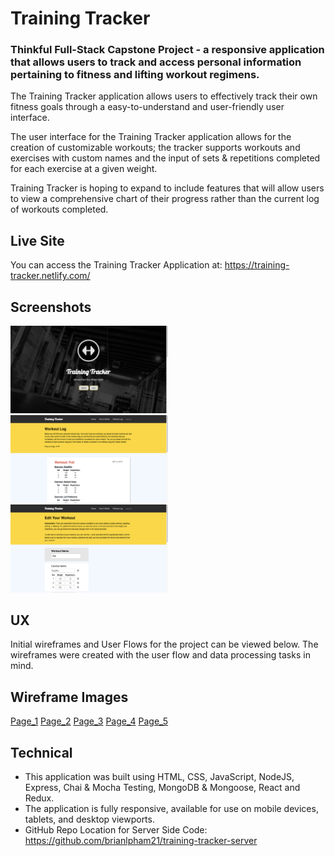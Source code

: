 # Training Tracker
### Thinkful Full-Stack Capstone Project - a responsive application that allows users to track and access personal information pertaining to fitness and lifting workout regimens.

The Training Tracker application allows users to effectively track their own fitness goals through a easy-to-understand and user-friendly user interface.

The user interface for the Training Tracker application allows for the creation of customizable workouts; the tracker supports workouts and exercises with custom names and the input of sets & repetitions completed for each exercise at a given weight.

Training Tracker is hoping to expand to include features that will allow users to view a comprehensive chart of their progress rather than the current log of workouts completed.

## Live Site
You can access the Training Tracker Application at: https://training-tracker.netlify.com/

## Screenshots

<img src="/screenshots/landing_page.png" width="50%" display="inline-block">
<img src="/screenshots/workout_log.png" width="50%" display="inline-block">
<img src="/screenshots/edit_workout.png" width="50%" display="inline-block">

## UX

Initial wireframes and User Flows for the project can be viewed below. The wireframes were created with the user flow and data processing tasks in mind.

## Wireframe Images

[Page_1](/screenshots/1.jpg)
[Page_2](/screenshots/2.jpg)
[Page_3](/screenshots/3.jpg)
[Page_4](/screenshots/4.jpg)
[Page_5](/screenshots/5.jpg)

## Technical
- This application was built using HTML, CSS, JavaScript, NodeJS, Express, Chai & Mocha Testing, MongoDB & Mongoose, React and Redux.
- The application is fully responsive, available for use on mobile devices, tablets, and desktop viewports.
- GitHub Repo Location for Server Side Code: https://github.com/brianlpham21/training-tracker-server
